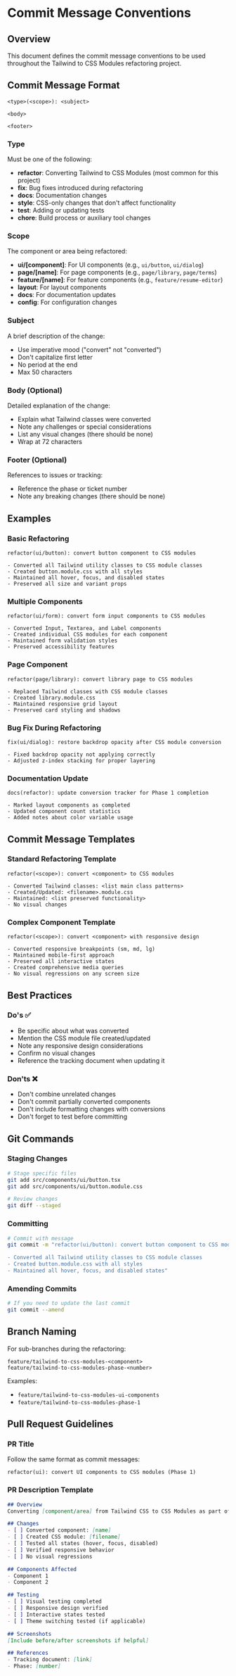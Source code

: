 # Commit Message Conventions

## Overview
This document defines the commit message conventions to be used throughout the Tailwind to CSS Modules refactoring project.

## Commit Message Format

```
<type>(<scope>): <subject>

<body>

<footer>
```

### Type
Must be one of the following:

- **refactor**: Converting Tailwind to CSS Modules (most common for this project)
- **fix**: Bug fixes introduced during refactoring
- **docs**: Documentation changes
- **style**: CSS-only changes that don't affect functionality
- **test**: Adding or updating tests
- **chore**: Build process or auxiliary tool changes

### Scope
The component or area being refactored:

- **ui/[component]**: For UI components (e.g., `ui/button`, `ui/dialog`)
- **page/[name]**: For page components (e.g., `page/library`, `page/terms`)
- **feature/[name]**: For feature components (e.g., `feature/resume-editor`)
- **layout**: For layout components
- **docs**: For documentation updates
- **config**: For configuration changes

### Subject
A brief description of the change:

- Use imperative mood ("convert" not "converted")
- Don't capitalize first letter
- No period at the end
- Max 50 characters

### Body (Optional)
Detailed explanation of the change:

- Explain what Tailwind classes were converted
- Note any challenges or special considerations
- List any visual changes (there should be none)
- Wrap at 72 characters

### Footer (Optional)
References to issues or tracking:

- Reference the phase or ticket number
- Note any breaking changes (there should be none)

## Examples

### Basic Refactoring
```
refactor(ui/button): convert button component to CSS modules

- Converted all Tailwind utility classes to CSS module classes
- Created button.module.css with all styles
- Maintained all hover, focus, and disabled states
- Preserved all size and variant props
```

### Multiple Components
```
refactor(ui/form): convert form input components to CSS modules

- Converted Input, Textarea, and Label components
- Created individual CSS modules for each component
- Maintained form validation styles
- Preserved accessibility features
```

### Page Component
```
refactor(page/library): convert library page to CSS modules

- Replaced Tailwind classes with CSS module classes
- Created library.module.css
- Maintained responsive grid layout
- Preserved card styling and shadows
```

### Bug Fix During Refactoring
```
fix(ui/dialog): restore backdrop opacity after CSS module conversion

- Fixed backdrop opacity not applying correctly
- Adjusted z-index stacking for proper layering
```

### Documentation Update
```
docs(refactor): update conversion tracker for Phase 1 completion

- Marked layout components as completed
- Updated component count statistics
- Added notes about color variable usage
```

## Commit Message Templates

### Standard Refactoring Template
```
refactor(<scope>): convert <component> to CSS modules

- Converted Tailwind classes: <list main class patterns>
- Created/Updated: <filename>.module.css
- Maintained: <list preserved functionality>
- No visual changes
```

### Complex Component Template
```
refactor(<scope>): convert <component> with responsive design

- Converted responsive breakpoints (sm, md, lg)
- Maintained mobile-first approach
- Preserved all interactive states
- Created comprehensive media queries
- No visual regressions on any screen size
```

## Best Practices

### Do's ✅
- Be specific about what was converted
- Mention the CSS module file created/updated
- Note any responsive design considerations
- Confirm no visual changes
- Reference the tracking document when updating it

### Don'ts ❌
- Don't combine unrelated changes
- Don't commit partially converted components
- Don't include formatting changes with conversions
- Don't forget to test before committing

## Git Commands

### Staging Changes
```bash
# Stage specific files
git add src/components/ui/button.tsx
git add src/components/ui/button.module.css

# Review changes
git diff --staged
```

### Committing
```bash
# Commit with message
git commit -m "refactor(ui/button): convert button component to CSS modules

- Converted all Tailwind utility classes to CSS module classes
- Created button.module.css with all styles
- Maintained all hover, focus, and disabled states"
```

### Amending Commits
```bash
# If you need to update the last commit
git commit --amend
```

## Branch Naming

For sub-branches during the refactoring:

```
feature/tailwind-to-css-modules-<component>
feature/tailwind-to-css-modules-phase-<number>
```

Examples:
- `feature/tailwind-to-css-modules-ui-components`
- `feature/tailwind-to-css-modules-phase-1`

## Pull Request Guidelines

### PR Title
Follow the same format as commit messages:
```
refactor(ui): convert UI components to CSS modules (Phase 1)
```

### PR Description Template
```markdown
## Overview
Converting [component/area] from Tailwind CSS to CSS Modules as part of the refactoring project.

## Changes
- [ ] Converted component: [name]
- [ ] Created CSS module: [filename]
- [ ] Tested all states (hover, focus, disabled)
- [ ] Verified responsive behavior
- [ ] No visual regressions

## Components Affected
- Component 1
- Component 2

## Testing
- [ ] Visual testing completed
- [ ] Responsive design verified
- [ ] Interactive states tested
- [ ] Theme switching tested (if applicable)

## Screenshots
[Include before/after screenshots if helpful]

## References
- Tracking document: [link]
- Phase: [number]
```